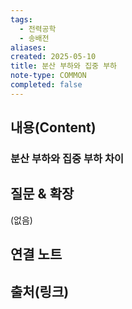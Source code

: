 ```yaml
---
tags:
  - 전력공학
  - 송배전
aliases: 
created: 2025-05-10
title: 분산 부하와 집중 부하
note-type: COMMON
completed: false
---
```


## 내용(Content)
### 분산 부하와 집중 부하 차이



## 질문 & 확장

(없음)

## 연결 노트

## 출처(링크)

